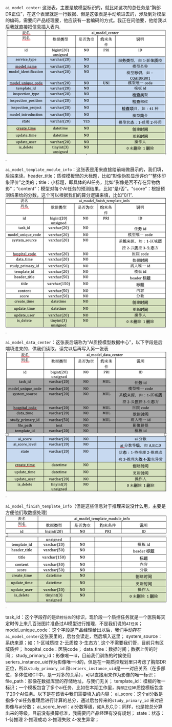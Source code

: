 <!--
 * @Author: Baoyun Peng
 * @Date: 2022-03-15 13:33:26
 * @LastEditTime: 2022-03-15 13:42:26
 * @Description: 
 * 
-->
`ai_model_center`: 这张表，主要是放模型标识的，就比如这次的总任务是“胸部DR正位”，在这个表里就是一行数据、但是这张表是手动填进去的，涉及到对模型的编码，需要问产品经理要，他应该有一套编码的方式。我正在问他要，他给我以后我就直接把信息插入表内.
![ai_model_center](/db/imgs/1.png "Text to show on mouseover").


`ai_model_template_module_info`：这张表是用来直接给前端做展示的，我们填，后端来读。header_title：质控模板里的大标题，比如“影像伪影显示评价”“整体印象评价”之类的；title：小标题，即具体的AI任务，比如“影像是否不存在异物伪影”；“content”：模型对每个AI任务的预测结果，比如“是/否”。“score”：根据预测结果给的分数，这个可以根据我们的算分逻辑来填，比如“0/1”.
![ai_model_center](/db/imgs/3.png "Text to show on mouseover").



`ai_model_data_center`：这张表后端称为“AI质控模型数据中心”，以下字段是后端填进来的，供我们读取，读完以后再写入另一张表
![ai_model_center](/db/imgs/2.png "Text to show on mouseover").

`ai_model_finish_template_info`（但是这些信息对于推理来说没什么用，主要是方便他们取数据处理）
![ai_model_center](/db/imgs/4.png "Text to show on mouseover").


task_id：这个字段存的是`质控任务`的标识，现阶段一个质控任务就是一个医院每天定时传上来几百张图片准备过AI模型进行推理，不是我们说的`AI任务`；
model_unique_code：这个字段是产品经理给出以后，我们手动存在`ai_model_center`这张表里的，后台会读走，然后填入这里；
system_source：系统来源；如：1-区域质控 2-云质控 3-生态方', 这个不需要我们管，目前只有区域质控；
hospital_code：医院code；
data_time：数据时间；数据上传的时间；
study_primary_id：影像唯一id，目前我们训练的时候使用 seriers_instance_uid作为影像唯一id的，但是在一期质控规划里只考虑了胸部DR正位，所以`study_primary_id` 和`seriers_instance_uid`是一一对应关系（在多部位，多体位和CT中，是一对多的关系），可以直接用来作为影像的唯一标识；
file_path：影像在数据库里的存储地址，与我们无关；
template_id：模板的唯一标识；一个模板包含了多个ai任务，比如在本期工作里，`胸部正位DR`质控模板包含了20个AI任务。以下是在该表中我们需要填入的内容：
ai_score：这个ai分数是指多个ai任务推理后进行计算的总分，通过后台传来的`study_primary_id` 来对应影像与ai分数；
ai_score_level：ai分数等级，如A,B,C,D；同样，也是按总分算出来的等级，目前没有换算标准，我需要问产品经理有没有规划；
state：状态：1-待推理 2-推理成功 3-推理失败 4-发生异常；

